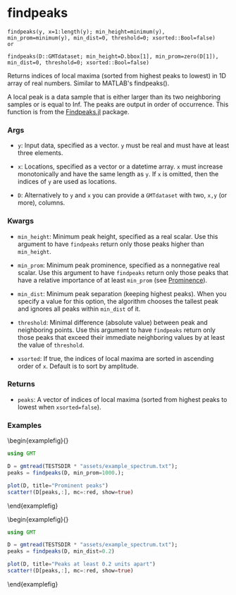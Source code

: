 # findpeaks

```
findpeaks(y, x=1:length(y); min_height=minimum(y), min_prom=minimum(y), min_dist=0, threshold=0; xsorted::Bool=false)
or
    
findpeaks(D::GMTdataset; min_height=D.bbox[1], min_prom=zero(D[1]), min_dist=0, threshold=0; xsorted::Bool=false)
```

Returns indices of local maxima (sorted from highest peaks to lowest) in 1D array of real numbers.
Similar to MATLAB's findpeaks().

A local peak is a data sample that is either larger than its two neighboring samples or is equal to Inf.
The peaks are output in order of occurrence. This function is from the [Findpeaks.jl](https://github.com/tungli/Findpeaks.jl) package.

### Args
- `y`: Input data, specified as a vector. `y` must be real and must have at least three elements.

- `x`: Locations, specified as a vector or a datetime array. `x` must increase monotonically and have the
   same length as `y`. If `x` is omitted, then the indices of `y` are used as locations.

- `D`: Alternatively to `y` and `x` you can provide a `GMTdataset` with two, `x,y` (or more), columns.

### Kwargs
- `min_height`: Minimum peak height, specified as a real scalar. Use this argument to have
   ``findpeaks`` return only those peaks higher than `min_height`. 

- `min_prom`: Minimum peak prominence, specified as a nonnegative real scalar. Use this
   argument to have ``findpeaks`` return only those peaks that have a relative importance of at least
   `min_prom` (see [Prominence](https://www.mathworks.com/help/signal/ref/findpeaks.html#buff2uu)).

- `min_dist`: Minimum peak separation (keeping highest peaks). When you specify a value for this option,
   the algorithm chooses the tallest peak and ignores all peaks within `min_dist` of it.

- `threshold`: Minimal difference (absolute value) between peak and neighboring points. Use this argument to have
   ``findpeaks`` return only those peaks that exceed their immediate neighboring values by at least the value of `threshold`.

- `xsorted`: If true, the indices of local maxima are sorted in ascending order of `x`. Default is to sort by amplitude.

### Returns
- `peaks`: A vector of indices of local maxima (sorted from highest peaks to lowest when `xsorted=false`).

### Examples

\begin{examplefig}{}
```julia
using GMT

D = gmtread(TESTSDIR * "assets/example_spectrum.txt");
peaks = findpeaks(D, min_prom=1000.);

plot(D, title="Prominent peaks")
scatter!(D[peaks,:], mc=:red, show=true)
```
\end{examplefig}

\begin{examplefig}{}
```julia
using GMT

D = gmtread(TESTSDIR * "assets/example_spectrum.txt");
peaks = findpeaks(D, min_dist=0.2)

plot(D, title="Peaks at least 0.2 units apart")
scatter!(D[peaks,:], mc=:red, show=true)
```
\end{examplefig}
